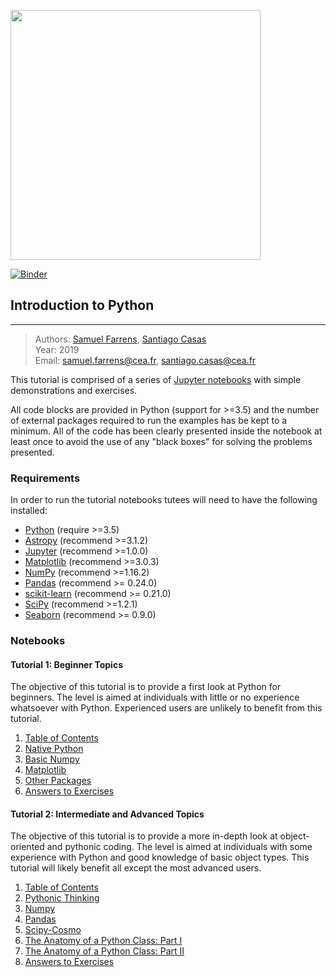 <a href="http://www.cosmostat.org/" target_="blank"><img src="http://www.cosmostat.org/wp-content/uploads/2017/07/CosmoStat-Logo_WhiteBK.jpg" width="400"></a>

[![Binder](https://mybinder.org/badge_logo.svg)](https://mybinder.org/v2/gh/CosmoStat/Tutorials/master)

## Introduction to Python
---

> Authors: <font color='#f78c40'>[Samuel Farrens](http://www.cosmostat.org/people/sfarrens)</font>, <font color='#f78c40'>[Santiago Casas](http://www.cosmostat.org/people/santiago-casas)</font>  
> Year: 2019  
> Email: [samuel.farrens@cea.fr](mailto:samuel.farrens@cea.fr), [santiago.casas@cea.fr](mailto:santiago.casas@cea.fr)



This tutorial is comprised of a series of <a href="https://jupyter-notebook.readthedocs.io/en/stable/" target_="blanck">Jupyter notebooks</a> with simple demonstrations and exercises.

All code blocks are provided in Python (support for >=3.5) and the number of external packages required to run the examples has be kept to a minimum. All of the code has been clearly presented inside the notebook at least once to avoid the use of any "black boxes" for solving the problems presented.

### Requirements

In order to run the tutorial notebooks tutees will need to have the following installed:

* <a href="https://www.python.org/" target_="blank">Python</a> (require >=3.5)
* <a href="https://www.astropy.org/" target_="blank">Astropy</a> (recommend >=3.1.2)
* <a href="http://jupyter.org/" target_="blank">Jupyter</a> (recommend >=1.0.0)
* <a href="https://matplotlib.org/" target_="blank">Matplotlib</a> (recommend >=3.0.3)
* <a href="http://www.numpy.org/" target_="blank">NumPy</a> (recommend >=1.16.2)
* <a href="https://pandas.pydata.org/" target_="blank">Pandas</a> (recommend >= 0.24.0)
* <a href="https://scikit-learn.org/stable/" target_="blank">scikit-learn</a> (recommend >= 0.21.0)
* <a href="https://www.scipy.org/" target_="blank">SciPy</a> (recommend >=1.2.1)
* <a href="https://seaborn.pydata.org/" target_="blank">Seaborn</a> (recommend >= 0.9.0)

### Notebooks

#### Tutorial 1: Beginner Topics

The objective of this tutorial is to provide a first look at Python for beginners. The level is aimed at individuals with little or no experience whatsoever with Python. Experienced users are unlikely to benefit from this tutorial.

1. [Table of Contents](./Intro.ipynb)
1. [Native Python](./Native.ipynb)
1. [Basic Numpy](./Numpy.ipynb)
1. [Matplotlib](./Matplotlib.ipynb)
1. [Other Packages](./Other-Packages.ipynb)
1. [Answers to Exercises](./Answers-to-exercises.ipynb)

#### Tutorial 2: Intermediate and Advanced Topics

The objective of this tutorial is to provide a more in-depth look at object-oriented
and pythonic coding. The level is aimed at individuals with some experience with
Python and good knowledge of basic object types. This tutorial will likely benefit all except the most advanced users.

1. [Table of Contents](./Intro-2.ipynb)
1. [Pythonic Thinking](./Pythonic.ipynb)
1. [Numpy](./Numpy-Intro.ipynb)
1. [Pandas](./Pandas-Intro.ipynb)
1. [Scipy-Cosmo](./Scipy-Cosmo.ipynb)
1. [The Anatomy of a Python Class: Part I](./Classes_I.ipynb)
1. [The Anatomy of a Python Class: Part II](./Classes_II.ipynb)
1. [Answers to Exercises](./Answers-to-exercises-2.ipynb)
